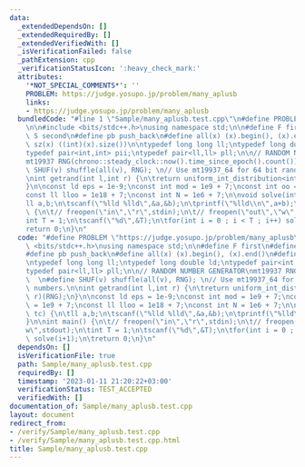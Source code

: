 ```yaml
---
data:
  _extendedDependsOn: []
  _extendedRequiredBy: []
  _extendedVerifiedWith: []
  _isVerificationFailed: false
  _pathExtension: cpp
  _verificationStatusIcon: ':heavy_check_mark:'
  attributes:
    '*NOT_SPECIAL_COMMENTS*': ''
    PROBLEM: https://judge.yosupo.jp/problem/many_aplusb
    links:
    - https://judge.yosupo.jp/problem/many_aplusb
  bundledCode: "#line 1 \"Sample/many_aplusb.test.cpp\"\n#define PROBLEM \"https://judge.yosupo.jp/problem/many_aplusb\"\
    \n\n#include <bits/stdc++.h>\nusing namespace std;\n\n#define F first\n#define\
    \ S second\n#define pb push_back\n#define all(x) (x).begin(), (x).end()\n#define\
    \ sz(x) ((int)(x).size())\n\ntypedef long long ll;\ntypedef long double ld;\n\
    typedef pair<int,int> pii;\ntypedef pair<ll,ll> pll;\n\n// RANDOM NUMBER GENERATOR\n\
    mt19937 RNG(chrono::steady_clock::now().time_since_epoch().count());  \n#define\
    \ SHUF(v) shuffle(all(v), RNG); \n// Use mt19937_64 for 64 bit random numbers.\n\
    \nint getrand(int l,int r) {\n\treturn uniform_int_distribution<int>(l, r)(RNG);\n\
    }\n\nconst ld eps = 1e-9;\nconst int mod = 1e9 + 7;\nconst int oo = 1e9 + 7;\n\
    const ll lloo = 1e18 + 7;\nconst int N = 1e6 + 7;\n\nvoid solve(int tc) {\n\t\
    ll a,b;\n\tscanf(\"%lld %lld\",&a,&b);\n\tprintf(\"%lld\\n\",a+b);\n}\n\nint main()\
    \ {\n\t// freopen(\"in\",\"r\",stdin);\n\t// freopen(\"out\",\"w\",stdout);\n\t\
    int T = 1;\n\tscanf(\"%d\",&T);\n\tfor(int i = 0 ; i < T ; i++) solve(i+1);\n\t\
    return 0;\n}\n"
  code: "#define PROBLEM \"https://judge.yosupo.jp/problem/many_aplusb\"\n\n#include\
    \ <bits/stdc++.h>\nusing namespace std;\n\n#define F first\n#define S second\n\
    #define pb push_back\n#define all(x) (x).begin(), (x).end()\n#define sz(x) ((int)(x).size())\n\
    \ntypedef long long ll;\ntypedef long double ld;\ntypedef pair<int,int> pii;\n\
    typedef pair<ll,ll> pll;\n\n// RANDOM NUMBER GENERATOR\nmt19937 RNG(chrono::steady_clock::now().time_since_epoch().count());\
    \  \n#define SHUF(v) shuffle(all(v), RNG); \n// Use mt19937_64 for 64 bit random\
    \ numbers.\n\nint getrand(int l,int r) {\n\treturn uniform_int_distribution<int>(l,\
    \ r)(RNG);\n}\n\nconst ld eps = 1e-9;\nconst int mod = 1e9 + 7;\nconst int oo\
    \ = 1e9 + 7;\nconst ll lloo = 1e18 + 7;\nconst int N = 1e6 + 7;\n\nvoid solve(int\
    \ tc) {\n\tll a,b;\n\tscanf(\"%lld %lld\",&a,&b);\n\tprintf(\"%lld\\n\",a+b);\n\
    }\n\nint main() {\n\t// freopen(\"in\",\"r\",stdin);\n\t// freopen(\"out\",\"\
    w\",stdout);\n\tint T = 1;\n\tscanf(\"%d\",&T);\n\tfor(int i = 0 ; i < T ; i++)\
    \ solve(i+1);\n\treturn 0;\n}\n"
  dependsOn: []
  isVerificationFile: true
  path: Sample/many_aplusb.test.cpp
  requiredBy: []
  timestamp: '2023-01-11 21:20:22+03:00'
  verificationStatus: TEST_ACCEPTED
  verifiedWith: []
documentation_of: Sample/many_aplusb.test.cpp
layout: document
redirect_from:
- /verify/Sample/many_aplusb.test.cpp
- /verify/Sample/many_aplusb.test.cpp.html
title: Sample/many_aplusb.test.cpp
---
```

